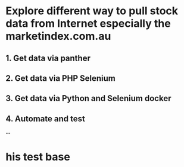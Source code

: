 # Explore different way to pull stock data from Internet especially the marketindex.com.au

## 1. Get data via panther

## 2. Get data via PHP Selenium

## 3. Get data via Python and Selenium docker

## 4. Automate and test

--
# his test base 
